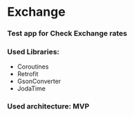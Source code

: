# Exchange
### Test app for Check Exchange rates
### Used Libraries:
- Coroutines
- Retrofit
- GsonConverter
- JodaTime

### Used architecture: MVP
